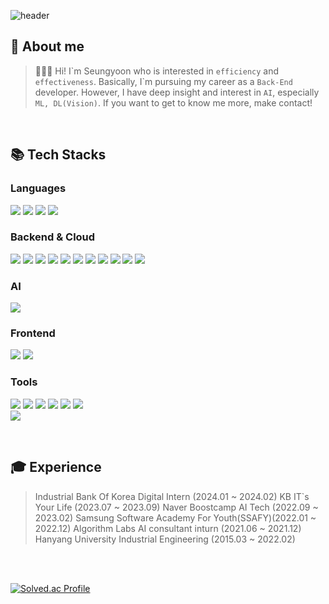 ![header](https://capsule-render.vercel.app/api?type=waving&&color=0:100784,100:04B6EC&height=250&section=header&text=Seongyoon%20Jeong&fontSize=70&fontColor=FFFFFF)

## 👋 About me
> 🙋🏻‍♀️ Hi! I\`m Seungyoon who is interested in `efficiency`  and `effectiveness`.
Basically, I\`m pursuing my career as a `Back-End` developer.
However, I have deep insight and interest in `AI`, especially `ML, DL(Vision)`.
If you want to get to know me more, make contact!

<br>

## 📚 Tech Stacks

### Languages
<img src="https://img.shields.io/badge/Java-00804C?style=for-the-badge&logo=java&logoColor=white"> <img src="https://img.shields.io/badge/Python-3766AB?style=flat-square&logo=Python&logoColor=white"/> <img src="https://img.shields.io/badge/JavaScript-F7DF1E?style=flat-square&logo=JavaScript&logoColor=white"/> <img src="https://img.shields.io/badge/Go-00ADD8?style=flat-square&logo=Go&logoColor=white"/> 


### Backend & Cloud
<img src="https://img.shields.io/badge/spring-6DB33F?style=for-the-badge&logo=spring&logoColor=white"> <img src="https://img.shields.io/badge/JUnit5-25A162?style=for-the-badge&logo=JUnit5&logoColor=white"> <img src="https://img.shields.io/badge/Mybatis-0F0F0F?style=for-the-badge&logo=Mybatis&logoColor=white"> <img src="https://img.shields.io/badge/Gradle-02303A?style=for-the-badge&logo=Gradle&logoColor=white"> <img src="https://img.shields.io/badge/Django-092E20?style=flat-square&logo=Django&logoColor=white"/> <img src="https://img.shields.io/badge/FastAPI-009688?style=flat-square&logo=FastAPI&logoColor=white"/> <img src="https://img.shields.io/badge/Gin-008ECF?style=flat-square&logo=Gin&logoColor=white"/> <img src="https://img.shields.io/badge/SQLite-003B57?style=flat-square&logo=SQLite&logoColor=white"/> <img src="https://img.shields.io/badge/Oracle-F80000?style=flat-square&logo=Oracle&logoColor=white"/> <img src="https://img.shields.io/badge/Amazon EC2-FF9900?style=flat-square&logo=Amazon EC2&logoColor=white"/> <img src="https://img.shields.io/badge/Docker-2496ED?style=flat-square&logo=Docker&logoColor=white"/> 


### AI
<img src="https://img.shields.io/badge/Pytorch-EE4C2C?style=flat-square&logo=Pytorch&logoColor=white"/> 


### Frontend
<img src="https://img.shields.io/badge/React-61DAFB?style=flat-square&logo=React&logoColor=white"/> <img src="https://img.shields.io/badge/Vue.js-4FC08D?style=flat-square&logo=Vue.js&logoColor=white"/> 

### Tools
<img src="https://img.shields.io/badge/Git-F05032?style=flat-square&logo=Git&logoColor=white"/>  <img src="https://img.shields.io/badge/Github-181717?style=flat-square&logo=Github&logoColor=white"/> <img src="https://img.shields.io/badge/GitLab-FC6D26?style=flat-square&logo=GitLab&logoColor=white"/> <img src="https://img.shields.io/badge/Jira-0052CC?style=flat-square&logo=Jira&logoColor=white"/> <img src="https://img.shields.io/badge/Mattermost-0058CC?style=flat-square&logo=Mattermost&logoColor=white"/> <img src="https://img.shields.io/badge/Notion-000000?style=flat-square&logo=Notion&logoColor=white"/>  
<img src="https://img.shields.io/badge/Figma-F24E1E?style=flat-square&logo=Figma&logoColor=white"/> 

<br>

## 🎓 Experience
> Industrial Bank Of Korea Digital Intern (2024.01 ~ 2024.02)
KB IT`s Your Life (2023.07 ~ 2023.09)
Naver Boostcamp AI Tech (2022.09 ~ 2023.02)
Samsung Software Academy For Youth(SSAFY)(2022.01 ~ 2022.12)
Algorithm Labs AI consultant inturn (2021.06 ~ 2021.12) 
Hanyang University Industrial Engineering (2015.03 ~ 2022.02)

<br>
<br>

[![Solved.ac Profile](http://mazassumnida.wtf/api/v2/generate_badge?boj=syoon6682)](https://solved.ac/syoon6682/)
